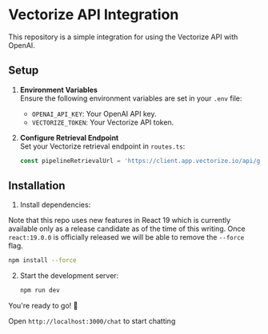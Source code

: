 # Vectorize API Integration

This repository is a simple integration for using the Vectorize API with OpenAI.

## Setup

1. **Environment Variables**  
   Ensure the following environment variables are set in your `.env` file:

   - `OPENAI_API_KEY`: Your OpenAI API key.
   - `VECTORIZE_TOKEN`: Your Vectorize API token.

2. **Configure Retrieval Endpoint**  
   Set your Vectorize retrieval endpoint in `routes.ts`:
   ```typescript
   const pipelineRetrievalUrl = 'https://client.app.vectorize.io/api/gateways/service/.../retrieve';
   ```

## Installation

1. Install dependencies:

Note that this repo uses new features in React 19 which is currently available only as a release candidate as of the time of this writing. Once `react:19.0.0` is officially released we will be able to remove the `--force` flag.

```bash
npm install --force
```

2. Start the development server:
   ```bash
   npm run dev
   ```

You're ready to go! 🚀

Open `http://localhost:3000/chat` to start chatting
